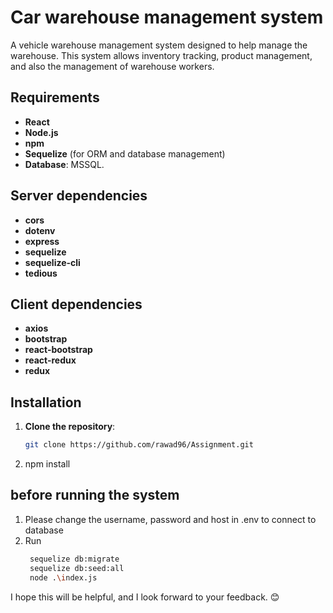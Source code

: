 # Car warehouse management system

A vehicle warehouse management system designed to help manage the warehouse. This system allows inventory tracking, product management, and also the management of warehouse workers.

## Requirements

- **React**
- **Node.js**
- **npm**
- **Sequelize** (for ORM and database management)
- **Database**: MSSQL.

## Server dependencies

- **cors**
- **dotenv**
- **express**
- **sequelize**
- **sequelize-cli**
- **tedious**

## Client dependencies

- **axios**
- **bootstrap**
- **react-bootstrap**
- **react-redux**
- **redux**

## Installation

1. **Clone the repository**:
   ```bash
   git clone https://github.com/rawad96/Assignment.git
   ```
2. npm install

## before running the system

1. Please change the username, password and host in .env to connect to database
2. Run
   ```bash
    sequelize db:migrate
    sequelize db:seed:all
    node .\index.js
   ```

I hope this will be helpful, and I look forward to your feedback. 😊
